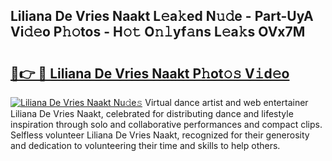## Liliana De Vries Naakt L𝚎a𝚔ed N𝚞𝚍e - Part-UyA Vi𝚍𝚎o P𝚑𝚘tos - H𝚘𝚝 O𝚗𝚕yf𝚊ns L𝚎a𝚔s OVx7M

# <h2><a href="http://kfdrflp.oniu.top/?m=Liliana+De+Vries+Naakt">🔗👉 🔴 Liliana De Vries Naakt P𝚑ot𝚘𝚜 V𝚒d𝚎o</a></h2>

[![Liliana De Vries Naakt Nu𝚍e𝚜](https://i.imgur.com/0qMVB7G.gif)](http://kfdrflp.oniu.top/?m=Liliana+De+Vries+Naakt)
Virtual dance artist and web entertainer Liliana De Vries Naakt, celebrated for distributing dance and lifestyle inspiration through solo and collaborative performances and compact clips. Selfless volunteer Liliana De Vries Naakt, recognized for their generosity and dedication to volunteering their time and skills to help others.  
